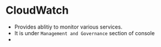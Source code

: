 # CloudWatch 

* Provides ablitiy to monitor various services. 
* It is under `Management and Governance` section of console
* 